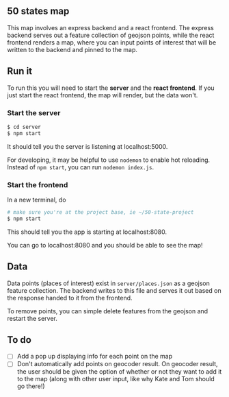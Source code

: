 50 states map
---

This map involves an express backend and a react frontend. The express backend serves out a feature collection of geojson points, while the react frontend renders a map, where you can input points of interest that will be written to the backend and pinned to the map.


## Run it

To run this you will need to start the **server** and the **react frontend**. If you just start the react frontend, the map will render, but the data won't.

### Start the server

```bash
$ cd server
$ npm start
````

It should tell you the server is listening at localhost:5000.

For developing, it may be helpful to use `nodemon` to enable hot reloading. Instead of `npm start`, you can run `nodemon index.js`.

### Start the frontend

In a new terminal, do

```bash
# make sure you're at the project base, ie ~/50-state-project
$ npm start
```

This should tell you the app is starting at localhost:8080.

You can go to localhost:8080 and you should be able to see the map!


## Data

Data points (places of interest) exist in `server/places.json` as a geojson feature collection. The backend writes to this file and serves it out based on the response handed to it from the frontend.

To remove points, you can simple delete features from the geojson and restart the server.


## To do

- [ ] Add a pop up displaying info for each point on the map
- [ ] Don't automatically add points on geocoder result. On geocoder result, the user should be given the option of whether or not they want to add it to the map (along with other user input, like why Kate and Tom should go there!)
